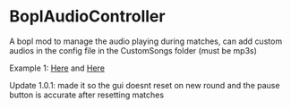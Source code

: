 # BoplAudioController
A bopl mod to manage the audio playing during matches, can add custom audios in the config file in the CustomSongs folder (must be mp3s)

Example 1: [Here](https://github.com/maxgamertyper/BoplAudioController/blob/main/audiocontrollernew.mp4) and [Here](https://youtu.be/56GsfJ_AKtc)

Update 1.0.1: made it so the gui doesnt reset on new round and the pause button is accurate after resetting matches
